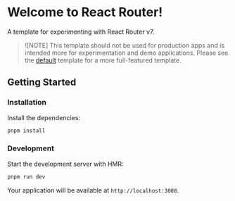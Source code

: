 # Welcome to React Router!

A template for experimenting with React Router v7.

> ![NOTE]
> This template should not be used for production apps and is intended more for experimentation and demo applications. Please see the [default](https://github.com/remix-run/react-router-templates/tree/main/default) template for a more full-featured template.

## Getting Started

### Installation

Install the dependencies:

```bash
pnpm install
```

### Development

Start the development server with HMR:

```bash
pnpm run dev
```

Your application will be available at `http://localhost:3000`.
